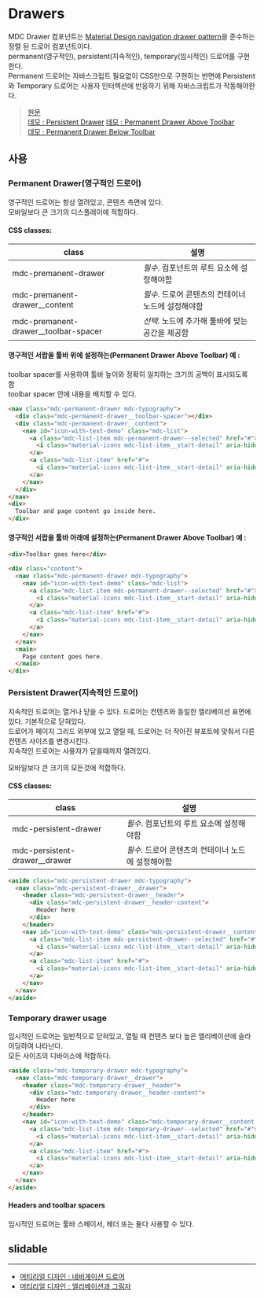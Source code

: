 # Drawers

MDC Drawer 컴포넌트는 [Material Design navigation drawer pattern](https://material.io/guidelines/patterns/navigation-drawer.html)을 준수하는 정렬 된 드로어 컴포넌트이다.  
permanent(영구적인), persistent(지속적인), temporary(임시적인) 드로어를 구현한다.  
Permanent 드로어는 자바스크립트 필요없이 CSS만으로 구현하는 반면에 Persistent와 Temporary 드로어는 사용자 인터렉션에 반응하기 위해 자바스크립트가 작동해야한다.

> [원문](https://material.io/components/web/catalog/drawers/)  
> [데모 : Persistent Drawer](https://material-components-web.appspot.com/drawer/persistent-drawer.html)
> [데모 : Permanent Drawer Above Toolbar](https://material-components-web.appspot.com/drawer/permanent-drawer-above-toolbar.html)  
> [데모 : Permanent Drawer Below Toolbar](https://material-components-web.appspot.com/drawer/permanent-drawer-below-toolbar.html)  
> 

## 사용

### Permanent Drawer(영구적인 드로어)

영구적인 드로어는 항상 열려있고, 콘텐츠 측면에 있다.  
모바일보다 큰 크기의 디스플레이에 적합하다.

#### CSS classes:

| class | 설명 |
| ------ | ------ |
| mdc-premanent-drawer | _필수_. 컴포넌트의 루트 요소에 설정해야함 |
| mdc-premanent-drawer__content | _필수_. 드로어 콘텐츠의 컨테이너 노드에 설정해야함 |
| mdc-premanent-drawer__toolbar-spacer | _선택_. 노드에 추가해 툴바에 맞는 공간을 제공함 |

#### 영구적인 서랍을 툴바 위에 설정하는(Permanent Drawer Above Toolbar) 예 : 

toolbar spacer를 사용하여 툴바 높이와 정확히 일치하는 크기의 공백이 표시되도록 함  
toolbar spacer 안에 내용을 배치할 수 있다.

```html
<nav class="mdc-permanent-drawer mdc-typography">
  <div class="mdc-permanent-drawer__toolbar-spacer"></div>
  <div class="mdc-permanent-drawer__content">
    <nav id="icon-with-text-demo" class="mdc-list">
      <a class="mdc-list-item mdc-permanent-drawer--selected" href="#">
        <i class="material-icons mdc-list-item__start-detail" aria-hidden="true">inbox</i>Inbox
      </a>
      <a class="mdc-list-item" href="#">
        <i class="material-icons mdc-list-item__start-detail" aria-hidden="true">star</i>Star
      </a>
    </nav>
  </div>
</nav>
<div>
  Toolbar and page content go inside here.
</div>
```

#### 영구적인 서랍을 툴바 아래에 설정하는(Permanent Drawer Above Toolbar) 예 :

```html
<div>Toolbar goes here</div>

<div class="content">
  <nav class="mdc-permanent-drawer mdc-typography">
    <nav id="icon-with-text-demo" class="mdc-list">
      <a class="mdc-list-item mdc-permanent-drawer--selected" href="#">
        <i class="material-icons mdc-list-item__start-detail" aria-hidden="true">inbox</i>Inbox
      </a>
      <a class="mdc-list-item" href="#">
        <i class="material-icons mdc-list-item__start-detail" aria-hidden="true">star</i>Star
      </a>
    </nav>
  </nav>
  <main>
    Page content goes here.
  </main>
</div>
```

### Persistent Drawer(지속적인 드로어)

지속적인 드로어는 열거나 닫을 수 있다. 드로어는 컨텐츠와 동일한 엘리베이션 표면에 있다. 기본적으로 닫혀있다.  
드로어가 페이지 그리드 외부에 있고 열릴 때, 드로어는 더 작아진 뷰포트에 맞춰서 다른 컨텐츠 사이즈를 변경시킨다.  
지속적인 드로어는 사용자가 닫을때까지 열려있다.

모바일보다 큰 크기의 모든것에 적합하다.

#### CSS classes:

| class | 설명 |
| ------ | ------ |
| mdc-persistent-drawer | _필수_. 컴포넌트의 루트 요소에 설정해야함 |
| mdc-persistent-drawer__drawer | _필수_. 드로어 콘텐츠의 컨테이너 노드에 설정해야함 |

```html
<aside class="mdc-persistent-drawer mdc-typography">
  <nav class="mdc-persistent-drawer__drawer">
    <header class="mdc-persistent-drawer__header">
      <div class="mdc-persistent-drawer__header-content">
        Header here
      </div>
    </header>
    <nav id="icon-with-text-demo" class="mdc-persistent-drawer__content mdc-list">
      <a class="mdc-list-item mdc-persistent-drawer--selected" href="#">
        <i class="material-icons mdc-list-item__start-detail" aria-hidden="true">inbox</i>Inbox
      </a>
      <a class="mdc-list-item" href="#">
        <i class="material-icons mdc-list-item__start-detail" aria-hidden="true">star</i>Star
      </a>
    </nav>
  </nav>
</aside>
```

### Temporary drawer usage

임시적인 드로어는 일반적으로 닫혀있고, 열릴 때 컨텐츠 보다 높은 엘리베이션에 슬라이딩하여 나타난다.  
모든 사이즈의 디바이스에 적합하다.

```html
<aside class="mdc-temporary-drawer mdc-typography">
  <nav class="mdc-temporary-drawer__drawer">
    <header class="mdc-temporary-drawer__header">
      <div class="mdc-temporary-drawer__header-content">
        Header here
      </div>
    </header>
    <nav id="icon-with-text-demo" class="mdc-temporary-drawer__content mdc-list">
      <a class="mdc-list-item mdc-temporary-drawer--selected" href="#">
        <i class="material-icons mdc-list-item__start-detail" aria-hidden="true">inbox</i>Inbox
      </a>
      <a class="mdc-list-item" href="#">
        <i class="material-icons mdc-list-item__start-detail" aria-hidden="true">star</i>Star
      </a>
    </nav>
  </nav>
</aside>
```

#### Headers and toolbar spacers

임시적인 드로어는 툴바 스페이서, 헤더 또는 둘다 사용할 수 있다.

## slidable

***

+ [머티리얼 디자인 : 네비게이션 드로어](http://davidlab.net/google-design-ko/patterns/navigation-drawer.html)
+ [머티리얼 디자인 : 엘리베이션과 그림자](http://davidlab.net/google-design-ko/what-is-material/elevation-shadows.html)